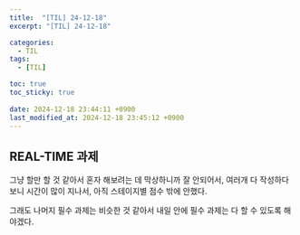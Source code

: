 ```yaml
---
title:  "[TIL] 24-12-18"
excerpt: "[TIL] 24-12-18"

categories:
  - TIL
tags:
  - [TIL]

toc: true
toc_sticky: true
 
date: 2024-12-18 23:44:11 +0900
last_modified_at: 2024-12-18 23:45:12 +0900
---
```


## REAL-TIME 과제

그냥 할만 할 것 같아서 혼자 해보려는 데 막상하니까 잘 안되어서, 여러개 다 작성하다 보니 시간이 많이 지나서, 아직 스테이지별 점수 밖에 안했다.

그래도 나머지 필수 과제는 비슷한 것 같아서 내일 안에 필수 과제는 다 할 수 있도록 해야겠다.